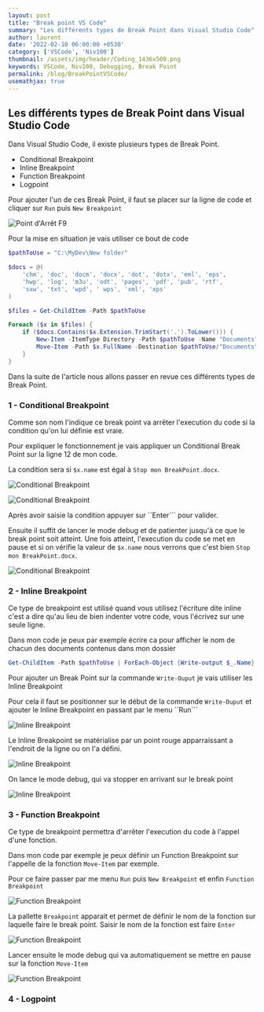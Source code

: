 ```yaml
---
layout: post
title: "Break point VS Code"
summary: "Les différents types de Break Point dans Visual Studio Code"
author: laurent
date: '2022-02-10 06:00:00 +0530'
category: ['VSCode', 'Niv100']
thumbnail: /assets/img/header/Coding_1436x500.png
keywords: VSCode, Niv100, Debugging, Break Point
permalink: /blog/BreakPointVSCode/
usemathjax: true
---
```


## Les différents types de Break Point dans Visual Studio Code

Dans Visual Studio Code, il existe plusieurs types de Break Point.

* Conditional Breakpoint
* Inline Breakpoint
* Function Breakpoint
* Logpoint

Pour ajouter l'un de ces Break Point, il faut se placer sur la ligne de code et cliquer sur ```Run``` puis ```New Breakpoint```

![Point d'Arrêt F9](/assets/img/posts/20220210/AddOtherBP.png "Point d'Arrêt F9")

Pour la mise en situation je vais utiliser ce bout de code

```powershell
$pathToUse = "C:\MyDev\New folder"

$docs = @(
    'chm', 'doc', 'docm', 'docx', 'dot', 'dotx', 'eml', 'eps',
    'hwp', 'log', 'm3u', 'odt', 'pages', 'pdf', 'pub', 'rtf',
    'sxw', 'txt', 'wpd', ' wps', 'xml', 'xps'
)

$files = Get-ChildItem -Path $pathToUse

Foreach ($x in $files) {
    if ($docs.Contains($x.Extension.TrimStart('.').ToLower())) {
        New-Item -ItemType Directory -Path $pathToUse -Name "Documents" -ErrorAction Ignore
        Move-Item -Path $x.FullName -Destination $pathToUse/"Documents"
    }
}
```

Dans la suite de l'article nous allons passer en revue ces différents types de Break Point.

### 1 - Conditional Breakpoint

Comme son nom l'indique ce break point va arrêter l'execution du code si la condition qu'on lui définie est vraie.

Pour expliquer le fonctionnement je vais appliquer un Conditional Break Point sur la ligne  12 de mon code.

La condition sera si ```$x.name``` est égal à ```Stop mon BreakPoint.docx```.

![Conditional Breakpoint](/assets/img/posts/20220210/AjoutConditionalBP.png "Conditional Breakpoint")

![Conditional Breakpoint](/assets/img/posts/20220210/AjoutConditionalBP1.png "Conditional Breakpoint")

Après avoir saisie la condition appuyer sur ``Enter``` pour valider.

Ensuite il suffit de lancer le mode debug et de patienter jusqu'à ce que le break point soit atteint. Une fois atteint, l'execution du code se met en pause et si on vérifie la valeur de ```$x.name``` nous verrons que c'est bien ```Stop mon BreakPoint.docx```.

![Conditional Breakpoint](/assets/img/posts/20220210/AjoutConditionalBP2.png "Conditional Breakpoint")

### 2 - Inline Breakpoint

Ce type de breakpoint est utilisé quand vous utilisez l'écriture dite inline c'est a dire qu'au lieu de bien indenter votre code, vous l'écrivez sur une seule ligne.

Dans mon code je peux par exemple écrire ca pour afficher le nom de chacun des documents contenus dans mon dossier

```powershell
Get-ChildItem -Path $pathToUse | ForEach-Object {Write-output $_.Name}
```

Pour ajouter un Break Point sur la commande ```Write-Ouput``` je vais utiliser les Inline Breakpoint

Pour cela il faut se positionner sur le début de la commande ```Write-Ouput``` et ajouter le Inline Breakpoint en passant par le menu ``Run```

![Inline Breakpoint](/assets/img/posts/20220210/AjoutInlineBP.png "Inline Breakpoint")

Le Inline Breakpoint se matérialise par un point rouge apparraissant a l'endroit de la ligne ou on l'a défini.

![Inline Breakpoint](/assets/img/posts/20220210/AjoutInlineBP1.png "Inline Breakpoint")

On lance le mode debug, qui va stopper en arrivant sur le break point

![Inline Breakpoint](/assets/img/posts/20220210/AjoutInlineBP2.png "Inline Breakpoint")

### 3 - Function Breakpoint

Ce type de breakpoint permettra d'arrêter l'execution du code à l'appel d'une fonction.

Dans mon code par exemple je peux définir un Function Breakpoint sur l'appelle de la fonction ```Move-Item``` par exemple.

Pour ce faire passer par me menu ```Run``` puis ```New Breakpoint``` et enfin ```Function Breakpoint```

![Function Breakpoint](/assets/img/posts/20220210/AjoutFunctionBP.png "Function Breakpoint")

La pallette ```Breakpoint``` apparait et permet de définir le nom de la fonction sur laquelle faire le break point. Saisir le nom de la fonction est faire ```Enter```

![Function Breakpoint](/assets/img/posts/20220210/AjoutFunctionBP1.png "Function Breakpoint")

Lancer ensuite le mode debug qui va automatiquement se mettre en pause sur la fonction ```Move-Item```

![Function Breakpoint](/assets/img/posts/20220210/AjoutFunctionBP2.png "Function Breakpoint")

### 4 - Logpoint
